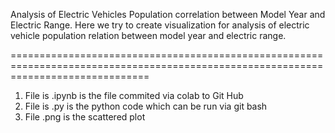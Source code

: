 Analysis of Electric Vehicles Population correlation between Model Year and Electric Range.
Here we try to create visualization for analysis of electric vehicle population relation between model year and electric range.


====================================================================================================================================

1. File is .ipynb is the file commited via colab to Git Hub
2. File is .py is the python code which can be run via git bash
3. File .png is the scattered plot

